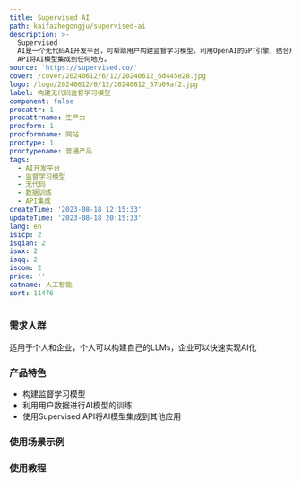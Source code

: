 ```yaml
---
title: Supervised AI
path: kaifazhegongju/supervised-ai
description: >-
  Supervised
  AI是一个无代码AI开发平台，可帮助用户构建监督学习模型。利用OpenAI的GPT引擎，结合用户的数据，构建高准确性的AI模型。用户可以使用Supervised
  API将AI模型集成到任何地方。
source: 'https://supervised.co/'
cover: /cover/20240612/6/12/20240612_6d445e28.jpg
logo: /logo/20240612/6/12/20240612_57b09af2.jpg
label: 构建无代码监督学习模型
component: false
procattr: 1
procattrname: 生产力
procform: 1
procformname: 网站
proctype: 1
proctypename: 普通产品
tags:
  - AI开发平台
  - 监督学习模型
  - 无代码
  - 数据训练
  - API集成
createTime: '2023-08-18 12:15:33'
updateTime: '2023-08-18 20:15:33'
lang: en
isicp: 2
isqian: 2
iswx: 2
isqq: 2
iscom: 2
price: ''
catname: 人工智能
sort: 11476
---
```




### 需求人群
适用于个人和企业，个人可以构建自己的LLMs，企业可以快速实现AI化

### 产品特色
- 构建监督学习模型
- 利用用户数据进行AI模型的训练
- 使用Supervised API将AI模型集成到其他应用

### 使用场景示例


### 使用教程


  
